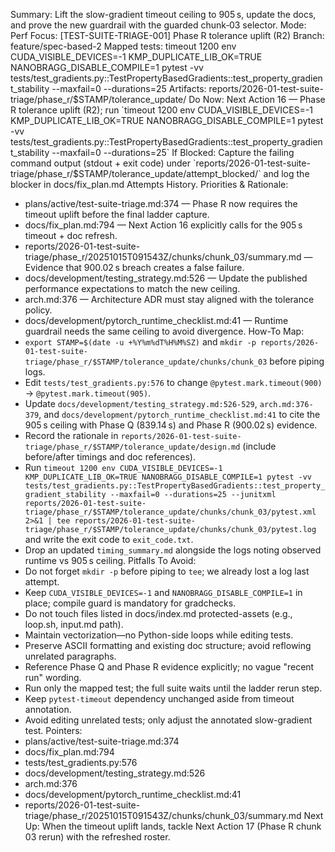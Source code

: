 Summary: Lift the slow-gradient timeout ceiling to 905 s, update the docs, and prove the new guardrail with the guarded chunk‑03 selector.
Mode: Perf
Focus: [TEST-SUITE-TRIAGE-001] Phase R tolerance uplift (R2)
Branch: feature/spec-based-2
Mapped tests: timeout 1200 env CUDA_VISIBLE_DEVICES=-1 KMP_DUPLICATE_LIB_OK=TRUE NANOBRAGG_DISABLE_COMPILE=1 pytest -vv tests/test_gradients.py::TestPropertyBasedGradients::test_property_gradient_stability --maxfail=0 --durations=25
Artifacts: reports/2026-01-test-suite-triage/phase_r/$STAMP/tolerance_update/
Do Now: Next Action 16 — Phase R tolerance uplift (R2); run `timeout 1200 env CUDA_VISIBLE_DEVICES=-1 KMP_DUPLICATE_LIB_OK=TRUE NANOBRAGG_DISABLE_COMPILE=1 pytest -vv tests/test_gradients.py::TestPropertyBasedGradients::test_property_gradient_stability --maxfail=0 --durations=25`
If Blocked: Capture the failing command output (stdout + exit code) under `reports/2026-01-test-suite-triage/phase_r/$STAMP/tolerance_update/attempt_blocked/` and log the blocker in docs/fix_plan.md Attempts History.
Priorities & Rationale:
- plans/active/test-suite-triage.md:374 — Phase R now requires the timeout uplift before the final ladder capture.
- docs/fix_plan.md:794 — Next Action 16 explicitly calls for the 905 s timeout + doc refresh.
- reports/2026-01-test-suite-triage/phase_r/20251015T091543Z/chunks/chunk_03/summary.md — Evidence that 900.02 s breach creates a false failure.
- docs/development/testing_strategy.md:526 — Update the published performance expectations to match the new ceiling.
- arch.md:376 — Architecture ADR must stay aligned with the tolerance policy.
- docs/development/pytorch_runtime_checklist.md:41 — Runtime guardrail needs the same ceiling to avoid divergence.
How-To Map:
- `export STAMP=$(date -u +%Y%m%dT%H%M%SZ)` and `mkdir -p reports/2026-01-test-suite-triage/phase_r/$STAMP/tolerance_update/chunks/chunk_03` before piping logs.
- Edit `tests/test_gradients.py:576` to change `@pytest.mark.timeout(900)` → `@pytest.mark.timeout(905)`.
- Update `docs/development/testing_strategy.md:526-529`, `arch.md:376-379`, and `docs/development/pytorch_runtime_checklist.md:41` to cite the 905 s ceiling with Phase Q (839.14 s) and Phase R (900.02 s) evidence.
- Record the rationale in `reports/2026-01-test-suite-triage/phase_r/$STAMP/tolerance_update/design.md` (include before/after timings and doc references).
- Run `timeout 1200 env CUDA_VISIBLE_DEVICES=-1 KMP_DUPLICATE_LIB_OK=TRUE NANOBRAGG_DISABLE_COMPILE=1 pytest -vv tests/test_gradients.py::TestPropertyBasedGradients::test_property_gradient_stability --maxfail=0 --durations=25 --junitxml reports/2026-01-test-suite-triage/phase_r/$STAMP/tolerance_update/chunks/chunk_03/pytest.xml 2>&1 | tee reports/2026-01-test-suite-triage/phase_r/$STAMP/tolerance_update/chunks/chunk_03/pytest.log` and write the exit code to `exit_code.txt`.
- Drop an updated `timing_summary.md` alongside the logs noting observed runtime vs 905 s ceiling.
Pitfalls To Avoid:
- Do not forget `mkdir -p` before piping to `tee`; we already lost a log last attempt.
- Keep `CUDA_VISIBLE_DEVICES=-1` and `NANOBRAGG_DISABLE_COMPILE=1` in place; compile guard is mandatory for gradchecks.
- Do not touch files listed in docs/index.md protected-assets (e.g., loop.sh, input.md path).
- Maintain vectorization—no Python-side loops while editing tests.
- Preserve ASCII formatting and existing doc structure; avoid reflowing unrelated paragraphs.
- Reference Phase Q and Phase R evidence explicitly; no vague "recent run" wording.
- Run only the mapped test; the full suite waits until the ladder rerun step.
- Keep `pytest-timeout` dependency unchanged aside from timeout annotation.
- Avoid editing unrelated tests; only adjust the annotated slow-gradient test.
Pointers:
- plans/active/test-suite-triage.md:374
- docs/fix_plan.md:794
- tests/test_gradients.py:576
- docs/development/testing_strategy.md:526
- arch.md:376
- docs/development/pytorch_runtime_checklist.md:41
- reports/2026-01-test-suite-triage/phase_r/20251015T091543Z/chunks/chunk_03/summary.md
Next Up: When the timeout uplift lands, tackle Next Action 17 (Phase R chunk 03 rerun) with the refreshed roster.
